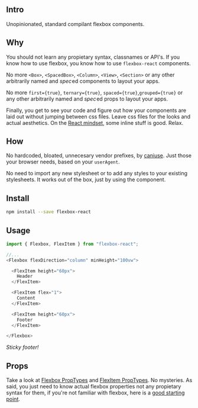 ## Intro
Unopinionated, standard compilant flexbox components.

## Why
You should not learn any propietary syntax, classnames or API's.
If you know how to use flexbox, you know how to use `flexbox-react` components.

No more `<Box>`, `<SpacedBox>`, `<Column>`, `<View>`, `<Section>` or any other
arbitrarily named and _spec_&hairsp;ed components to layout your apps.

No more `first={true}`, `ternary={true}`, `spaced={true}`,`grouped={true}`
or any other arbitrarily named and _spec_&hairsp;ed props to layout your apps.

Finally, you get to see your code and figure out how your components are
laid out without jumping between css files. Leave css files for the looks
and actual aesthetics. On the
[React mindset](https://facebook.github.io/react/docs/thinking-in-react.html),
some inline stuff is good. Relax.

## How
No hardcoded, bloated, unnecesary vendor prefixes, by
<a href="http://caniuse.com"> caniuse</a>. Just those your browser needs, based
on your `userAgent`.

No need to import any new stylesheet or to add any styles to your
existing stylesheets. It works out of the box, just by using the
component.


## Install

```sh
npm install --save flexbox-react
```

## Usage
```js
import { Flexbox, FlexItem } from "flexbox-react";

//...
<Flexbox flexDirection="column" minHeight="100vw">

  <FlexItem height="60px">
    Header
  </FlexItem>

  <FlexItem flex="1">
    Content
  </FlexItem>

  <FlexItem height="60px">
    Footer
  </FlexItem>

</Flexbox>
```
*Sticky footer!*

## Props
Take a look at
[Flexbox PropTypes](https://github.com/nachoaIvarez/flexbox-react/blob/master/src/Flexbox.jsx#L30)
and [FlexItem PropTypes](https://github.com/nachoaIvarez/flexbox-react/blob/master/src/FlexItem.jsx#L30). No mysteries. As said, you just need to know actual flexbox properties not any propietary syntax for them, if you're not familiar with flexbox, here is a
[good starting point](https://css-tricks.com/snippets/css/a-guide-to-flexbox/).
